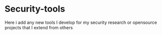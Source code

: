 # Security-tools

Here i add any new tools I develop for my security research or opensource projects that I extend from others
